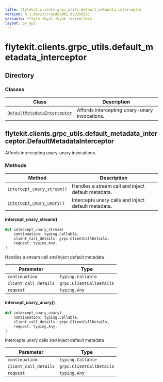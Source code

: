 ```yaml
---
title: flytekit.clients.grpc_utils.default_metadata_interceptor
version: 0.1.dev2175+gcd6bd01.d20250325
variants: +flyte +byoc +byok +serverless
layout: py_api
---
```


# flytekit.clients.grpc_utils.default_metadata_interceptor

## Directory

### Classes

| Class | Description |
|-|-|
| [`DefaultMetadataInterceptor`](.././flytekit.clients.grpc_utils.default_metadata_interceptor#flytekitclientsgrpc_utilsdefault_metadata_interceptordefaultmetadatainterceptor) | Affords intercepting unary-unary invocations. |

## flytekit.clients.grpc_utils.default_metadata_interceptor.DefaultMetadataInterceptor

Affords intercepting unary-unary invocations.


### Methods

| Method | Description |
|-|-|
| [`intercept_unary_stream()`](#intercept_unary_stream) | Handles a stream call and inject default metadata. |
| [`intercept_unary_unary()`](#intercept_unary_unary) | Intercepts unary calls and inject default metadata. |


#### intercept_unary_stream()

```python
def intercept_unary_stream(
    continuation: typing.Callable,
    client_call_details: grpc.ClientCallDetails,
    request: typing.Any,
)
```
Handles a stream call and inject default metadata


| Parameter | Type |
|-|-|
| `continuation` | `typing.Callable` |
| `client_call_details` | `grpc.ClientCallDetails` |
| `request` | `typing.Any` |

#### intercept_unary_unary()

```python
def intercept_unary_unary(
    continuation: typing.Callable,
    client_call_details: grpc.ClientCallDetails,
    request: typing.Any,
)
```
Intercepts unary calls and inject default metadata


| Parameter | Type |
|-|-|
| `continuation` | `typing.Callable` |
| `client_call_details` | `grpc.ClientCallDetails` |
| `request` | `typing.Any` |


